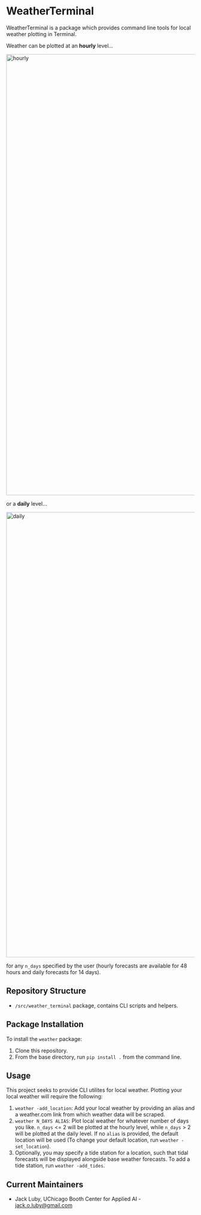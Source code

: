 # WeatherTerminal

WeatherTerminal is a package which provides command line tools for local weather plotting in Terminal.

Weather can be plotted at an **hourly** level...

<img width="1175" alt="hourly" src="https://user-images.githubusercontent.com/43190780/167226591-baf987ee-9d98-403e-a1a8-e896c4eac098.png">

or a **daily** level...

<img width="1186" alt="daily" src="https://user-images.githubusercontent.com/43190780/167226580-4a7c4f17-e8a2-4773-aaa4-e2ad74ff8bcc.png">

for any `n_days` specified by the user (hourly forecasts are available for 48 hours and daily forecasts for 14 days).

## Repository Structure

-   `/src/weather_terminal` package, contains CLI scripts and helpers.

## Package Installation

 To install the `weather` package:

1.  Clone this repository. 
2.  From the base directory, run `pip install .` from the command line.

## Usage

This project seeks to provide CLI utilites for local weather. 
Plotting your local weather will require the following:

1.  `weather -add_location`: Add your local weather by providing an alias and a weather.com link from which weather data will be scraped.
2.  `weather N_DAYS ALIAS`: Plot local weather for whatever number of days you like. `n_days` &lt;= 2 will be plotted at the hourly level, while `n_days` > 2 will be plotted at the daily level. If no `alias` is provided, the default location will be used (To change your default location, run `weather -set_location`).
3.  Optionally, you may specify a tide station for a location, such that tidal forecasts will be displayed alongside base weather forecasts. To add a tide station, run `weather -add_tides`.

## Current Maintainers

-   Jack Luby, UChicago Booth Center for Applied AI - jack.o.luby@gmail.com
